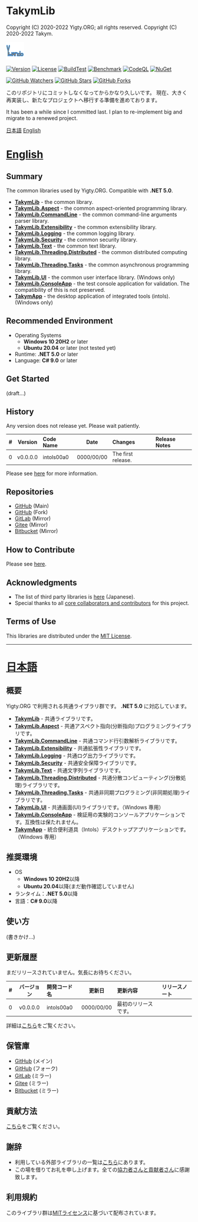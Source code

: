 # TakymLib
Copyright (C) 2020-2022 Yigty.ORG; all rights reserved.
Copyright (C) 2020-2022 Takym.

![Takym](LOGO.png)

[![Version](https://img.shields.io/badge/version-none-inactive)](https://github.com/YigtyORG/TakymLib/releases)
[![License](https://img.shields.io/github/license/YigtyORG/TakymLib)](LICENSE.md)
[![BuildTest](https://github.com/YigtyORG/TakymLib/workflows/BuildTest/badge.svg)](https://github.com/YigtyORG/TakymLib/actions/workflows/BuildTest.yml)
[![Benchmark](https://github.com/YigtyORG/TakymLib/workflows/Benchmark/badge.svg)](https://github.com/YigtyORG/TakymLib/actions/workflows/Benchmark.yml)
[![CodeQL](https://github.com/YigtyORG/TakymLib/workflows/CodeQL/badge.svg)](https://github.com/YigtyORG/TakymLib/actions/workflows/CodeQL.yml)
[![NuGet](https://github.com/YigtyORG/TakymLib/workflows/NuGet/badge.svg)](https://github.com/YigtyORG/TakymLib/actions/workflows/NuGet.yml)

[![GitHub Watchers](https://img.shields.io/github/watchers/YigtyORG/TakymLib?style=social)](https://github.com/YigtyORG/TakymLib/watchers)
[![GitHub Stars](https://img.shields.io/github/stars/YigtyORG/TakymLib?style=social)](https://github.com/YigtyORG/TakymLib/stargazers)
[![GitHub Forks](https://img.shields.io/github/forks/YigtyORG/TakymLib?style=social)](https://github.com/YigtyORG/TakymLib/network/members)

このリポジトリにコミットしなくなってからかなり久しいです。
現在、大きく再実装し、新たなプロジェクトへ移行する準備を進めております。

It has been a while since I committed last.
I plan to re-implement big and migrate to a renewed project.

[日本語](#ja)
[English](#en)



# <a id="en" href="#en">English</a>

## Summary
The common libraries used by Yigty.ORG.
Compatible with **.NET 5.0**.
* **[TakymLib](./src/TakymLib)** - the common library.
* **[TakymLib.Aspect](./src/TakymLib.Aspect)** - the common aspect-oriented programming library.
* **[TakymLib.CommandLine](./src/TakymLib.CommandLine)** - the common command-line arguments parser library.
* **[TakymLib.Extensibility](./src/TakymLib.Extensibility)** - the common extensibility library.
* **[TakymLib.Logging](./src/TakymLib.Logging)** - the common logging library.
* **[TakymLib.Security](./src/TakymLib.Security)** - the common security library.
* **[TakymLib.Text](./src/TakymLib.Text)** - the common text library.
* **[TakymLib.Threading.Distributed](./src/TakymLib.Threading.Distributed)** - the common distributed computing library.
* **[TakymLib.Threading.Tasks](./src/TakymLib.Threading.Tasks)** - the common asynchronous programming library.
* **[TakymLib.UI](./src/TakymLib.UI)** - the common user interface library. (Windows only)
* **[TakymLib.ConsoleApp](./src/TakymLib.ConsoleApp)** - the test console application for validation. The compatibility of this is not preserved.
* **[TakymApp](./src/TakymApp)** - the desktop application of integrated tools (intols). (Windows only)

## Recommended Environment
* Operating Systems
	* **Windows 10 20H2** or later
	* **Ubuntu 20.04** or later (not tested yet)
* Runtime: **.NET 5.0** or later
* Language: **C# 9.0** or later

## Get Started
(draft...)

## History
Any version does not release yet. Please wait patiently.

| # |Version |Code Name |Date      |Changes           |Release Notes|
|--:|:------:|:---------|:--------:|:-----------------|:------------|
|  0|v0.0.0.0|intols00a0|0000/00/00|The first release.|             |

Please see [here](./CHANGELOG.md) for more information.

## Repositories
- [GitHub](https://github.com/YigtyORG/TakymLib) (Main)
- [GitHub](https://github.com/Takym/TakymLib) (Fork)
- [GitLab](https://gitlab.com/Takym/TakymLib) (Mirror)
- [Gitee](https://gitee.com/Takym/TakymLib) (Mirror)
- [Bitbucket](https://bitbucket.org/Takym/takymlib) (Mirror)

## How to Contribute
Please see [here](./CONTRIBUTING.md).

## Acknowledgments
* The list of third party libraries is [here](./docs/third-party.md) (Japanese).
* Special thanks to all [core collaborators and contributors](./CONTRIBUTORS.md) for this project.

## Terms of Use
This libraries are distributed under the [MIT License](LICENSE.md).


----------------------------------------------------------------


# <a id="ja" href="#ja">日本語</a>

## 概要
Yigty.ORG で利用される共通ライブラリ群です。
**.NET 5.0** に対応しています。
* **[TakymLib](./src/TakymLib)** - 共通ライブラリです。
* **[TakymLib.Aspect](./src/TakymLib.Aspect)** - 共通アスペクト指向(分断指向)プログラミングライブラリです。
* **[TakymLib.CommandLine](./src/TakymLib.CommandLine)** - 共通コマンド行引数解析ライブラリです。
* **[TakymLib.Extensibility](./src/TakymLib.Extensibility)** - 共通拡張性ライブラリです。
* **[TakymLib.Logging](./src/TakymLib.Logging)** - 共通ログ出力ライブラリです。
* **[TakymLib.Security](./src/TakymLib.Security)** - 共通安全保障ライブラリです。
* **[TakymLib.Text](./src/TakymLib.Text)** - 共通文字列ライブラリです。
* **[TakymLib.Threading.Distributed](./src/TakymLib.Threading.Distributed)** - 共通分散コンピューティング(分散処理)ライブラリです。
* **[TakymLib.Threading.Tasks](./src/TakymLib.Threading.Tasks)** - 共通非同期プログラミング(非同期処理)ライブラリです。
* **[TakymLib.UI](./src/TakymLib.UI)** - 共通画面(UI)ライブラリです。（Windows 専用）
* **[TakymLib.ConsoleApp](./src/TakymLib.ConsoleApp)** - 検証用の実験的コンソールアプリケーションです。互換性は保たれません。
* **[TakymApp](./src/TakymApp)** - 統合便利道具（Intols）デスクトップアプリケーションです。（Windows 専用）

## 推奨環境
* OS
	* **Windows 10 20H2**以降
	* **Ubuntu 20.04**以降(まだ動作確認していません)
* ランタイム：**.NET 5.0**以降
* 言語：**C# 9.0**以降

## 使い方
(書きかけ...)

## 更新履歴
まだリリースされていません。気長にお待ちください。

| # |バージョン|開発コード名|更新日    |更新内容            |リリースノート|
|--:|:--------:|:-----------|:--------:|:-------------------|:-------------|
|  0|v0.0.0.0  |intols00a0  |0000/00/00|最初のリリースです。|              |

詳細は[こちら](./CHANGELOG.md)をご覧ください。

## 保管庫
- [GitHub](https://github.com/YigtyORG/TakymLib) (メイン)
- [GitHub](https://github.com/Takym/TakymLib) (フォーク)
- [GitLab](https://gitlab.com/Takym/TakymLib) (ミラー)
- [Gitee](https://gitee.com/Takym/TakymLib) (ミラー)
- [Bitbucket](https://bitbucket.org/Takym/takymlib) (ミラー)

## 貢献方法
[こちら](./CONTRIBUTING.md)をご覧ください。

## 謝辞
* 利用している外部ライブラリの一覧は[こちら](./docs/third-party.md)にあります。
* この場を借りてお礼を申し上げます。全ての[協力者さんと貢献者さん](./CONTRIBUTORS.md)に感謝致します。

## 利用規約
このライブラリ群は[MITライセンス](LICENSE.md)に基づいて配布されています。
